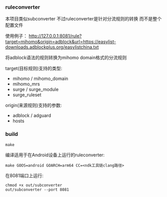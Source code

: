 ### ruleconverter

本项目类似subconverter 不过ruleconverter是针对分流规则的转换 而不是整个配置文件

使用例子：
http://127.0.0.1:8081/rule?target=mihomo&origin=adblock&url=https://easylist-downloads.adblockplus.org/easylistchina.txt

将adblock语法的规则转换为mihomo domain格式的分流规则

target(目标规则)支持的类型:

- mihomo / mihomo_domain
- mihomo_mrs
- surge / surge_module
- surge_ruleset

origin(来源规则)支持的参数:
- adblock / adguard
- hosts

### build

```shell
make
```

编译适用于在Android设备上运行的ruleconverter:
```shell
make GOOS=android GOARCH=arm64 CC=<ndk工具链clang路径>
```

在8081端口上运行:
```shell
chmod +x out/subconverter
out/subconverter --port 8081
```